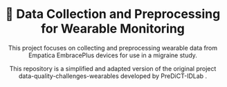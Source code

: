 <div align="center">
<h1>📱 Data Collection and Preprocessing for Wearable Monitoring</h1>

This project focuses on collecting and preprocessing wearable data from Empatica EmbracePlus devices for use in a migraine study.


This repository is a simplified and adapted version of the original project data-quality-challenges-wearables developed by PreDiCT-IDLab .
</div>
